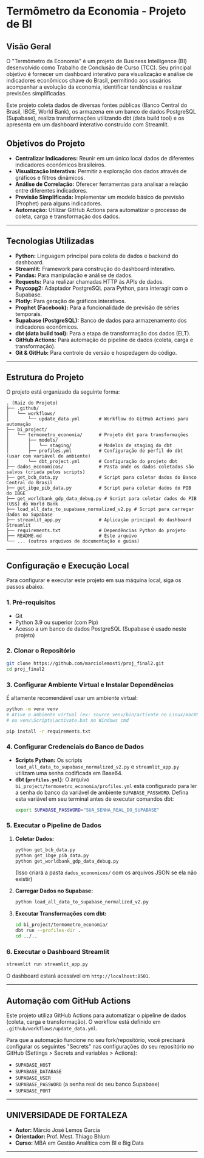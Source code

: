 # Termômetro da Economia - Projeto de BI



## Visão Geral

O "Termômetro da Economia" é um projeto de Business Intelligence (BI) desenvolvido como Trabalho de Conclusão de Curso (TCC). Seu principal objetivo é fornecer um dashboard interativo para visualização e análise de indicadores econômicos chave do Brasil, permitindo aos usuários acompanhar a evolução da economia, identificar tendências e realizar previsões simplificadas.

Este projeto coleta dados de diversas fontes públicas (Banco Central do Brasil, IBGE, World Bank), os armazena em um banco de dados PostgreSQL (Supabase), realiza transformações utilizando dbt (data build tool) e os apresenta em um dashboard interativo construído com Streamlit.

## Objetivos do Projeto

*   **Centralizar Indicadores:** Reunir em um único local dados de diferentes indicadores econômicos brasileiros.
*   **Visualização Interativa:** Permitir a exploração dos dados através de gráficos e filtros dinâmicos.
*   **Análise de Correlação:** Oferecer ferramentas para analisar a relação entre diferentes indicadores.
*   **Previsão Simplificada:** Implementar um modelo básico de previsão (Prophet) para alguns indicadores.
*   **Automação:** Utilizar GitHub Actions para automatizar o processo de coleta, carga e transformação dos dados.

---



## Tecnologias Utilizadas

*   **Python:** Linguagem principal para coleta de dados e backend do dashboard.
*   **Streamlit:** Framework para construção do dashboard interativo.
*   **Pandas:** Para manipulação e análise de dados.
*   **Requests:** Para realizar chamadas HTTP às APIs de dados.
*   **Psycopg2:** Adaptador PostgreSQL para Python, para interagir com o Supabase.
*   **Plotly:** Para geração de gráficos interativos.
*   **Prophet (Facebook):** Para a funcionalidade de previsão de séries temporais.
*   **Supabase (PostgreSQL):** Banco de dados para armazenamento dos indicadores econômicos.
*   **dbt (data build tool):** Para a etapa de transformação dos dados (ELT).
*   **GitHub Actions:** Para automação do pipeline de dados (coleta, carga e transformação).
*   **Git & GitHub:** Para controle de versão e hospedagem do código.

---

## Estrutura do Projeto

O projeto está organizado da seguinte forma:

```
. (Raiz do Projeto)
├── .github/
│   └── workflows/
│       └── update_data.yml       # Workflow do GitHub Actions para automação
├── bi_project/
│   └── termometro_economia/      # Projeto dbt para transformações
│       ├── models/
│       │   └── staging/          # Modelos de staging do dbt
│       ├── profiles.yml          # Configuração de perfil do dbt (usar com variável de ambiente)
│       └── dbt_project.yml       # Configuração do projeto dbt
├── dados_economicos/             # Pasta onde os dados coletados são salvos (criada pelos scripts)
├── get_bcb_data.py               # Script para coletar dados do Banco Central do Brasil
├── get_ibge_pib_data.py          # Script para coletar dados do PIB do IBGE
├── get_worldbank_gdp_data_debug.py # Script para coletar dados do PIB (US$) do World Bank
├── load_all_data_to_supabase_normalized_v2.py # Script para carregar dados no Supabase
├── streamlit_app.py              # Aplicação principal do dashboard Streamlit
├── requirements.txt              # Dependências Python do projeto
├── README.md                     # Este arquivo
└── ... (outros arquivos de documentação e guias)
```

---

## Configuração e Execução Local

Para configurar e executar este projeto em sua máquina local, siga os passos abaixo. 

### 1. Pré-requisitos

*   Git
*   Python 3.9 ou superior (com Pip)
*   Acesso a um banco de dados PostgreSQL (Supabase é usado neste projeto)

### 2. Clonar o Repositório

```bash
git clone https://github.com/marciolemosti/proj_final2.git
cd proj_final2
```


### 3. Configurar Ambiente Virtual e Instalar Dependências

É altamente recomendável usar um ambiente virtual:

```bash
python -m venv venv
# Ative o ambiente virtual (ex: source venv/bin/activate no Linux/macOS)
# ou venv\Scripts\activate.bat no Windows cmd

pip install -r requirements.txt
```

### 4. Configurar Credenciais do Banco de Dados

*   **Scripts Python:** Os scripts `load_all_data_to_supabase_normalized_v2.py` e `streamlit_app.py` utilizam uma senha codificada em Base64. 
*   **dbt (`profiles.yml`):** O arquivo `bi_project/termometro_economia/profiles.yml` está configurado para ler a senha do banco da variável de ambiente `SUPABASE_PASSWORD`. Defina esta variável em seu terminal antes de executar comandos dbt:
    ```bash
    export SUPABASE_PASSWORD="SUA_SENHA_REAL_DO_SUPABASE"
    ```

### 5. Executar o Pipeline de Dados

1.  **Coletar Dados:**
    ```bash
    python get_bcb_data.py
    python get_ibge_pib_data.py
    python get_worldbank_gdp_data_debug.py
    ```
    (Isso criará a pasta `dados_economicos/` com os arquivos JSON se ela não existir)

2.  **Carregar Dados no Supabase:**
    ```bash
    python load_all_data_to_supabase_normalized_v2.py
    ```

3.  **Executar Transformações com dbt:**
    ```bash
    cd bi_project/termometro_economia/
    dbt run --profiles-dir .
    cd ../.. 
    ```

### 6. Executar o Dashboard Streamlit

```bash
streamlit run streamlit_app.py
```
O dashboard estará acessível em `http://localhost:8501`.

---

## Automação com GitHub Actions

Este projeto utiliza GitHub Actions para automatizar o pipeline de dados (coleta, carga e transformação). O workflow está definido em `.github/workflows/update_data.yml`.

Para que a automação funcione no seu fork/repositório, você precisará configurar os seguintes "Secrets" nas configurações do seu repositório no GitHub (Settings > Secrets and variables > Actions):

*   `SUPABASE_HOST`
*   `SUPABASE_DATABASE`
*   `SUPABASE_USER`
*   `SUPABASE_PASSWORD` (a senha real do seu banco Supabase)
*   `SUPABASE_PORT`


---

## UNIVERSIDADE DE FORTALEZA

*   **Autor:** Márcio José Lemos Garcia
*   **Orientador:** Prof. Mest. Thiago Bhlum
*   **Curso:** MBA em Gestão Analítica com BI e Big Data

---


